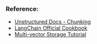 ### Reference:

- [Unstructured Docs - Chunking](https://docs.unstructured.io/open-source/core-functionality/chunking)
- [LangChain Official Cookbook](https://github.com/langchain-ai/langchain/blob/master/cookbook/Semi_structured_and_multi_modal_RAG.ipynb)
- [Multi-vector Storage Tutorial](https://python.langchain.com/docs/how_to/multi_vector/)